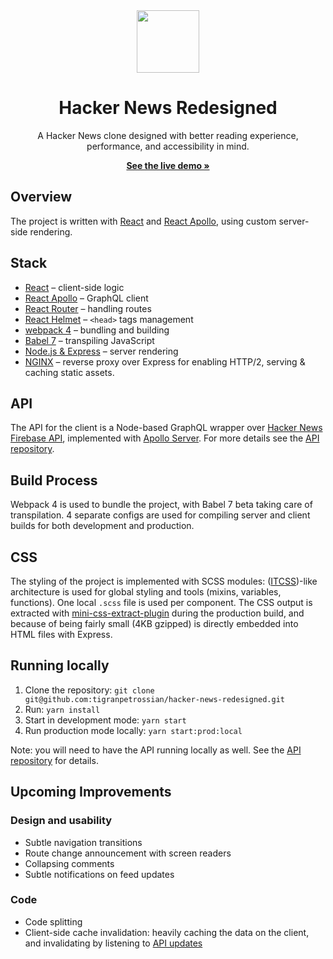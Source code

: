 <div align="center">
  <a href="https://hn.tigran.io/">
    <img src="https://hn.tigran.io/splash.png" alt="" width=100 height=100>
  </a>

  <h1 align="center">Hacker News Redesigned</h3>

  <p align="center">
    A Hacker News clone designed with better reading experience, performance, and accessibility in mind.
  </p>

  <p><a href="https://hn.tigran.io/"><strong>See the live demo »</strong></a></p>
</div>

## Overview
The project is written with [React](https://reactjs.org/) and [React Apollo](https://github.com/apollographql/react-apollo), using custom server-side rendering.

## Stack
* [React](https://reactjs.org) – client-side logic
* [React Apollo](https://github.com/apollographql/react-apollo) – GraphQL client
* [React Router](https://reacttraining.com/react-router/web/guides/philosophy) – handling routes
* [React Helmet](https://github.com/nfl/react-helmet) – `<head>` tags management
* [webpack 4](https://webpack.js.org/) – bundling and building
* [Babel 7](https://babeljs.io/) – transpiling JavaScript
* [Node.js & Express](https://expressjs.com/) – server rendering
* [NGINX](https://www.nginx.com/) – reverse proxy over Express for enabling HTTP/2,  serving & caching static assets.

## API
The API for the client is a Node-based GraphQL wrapper over [Hacker News Firebase API](https://github.com/HackerNews/API), implemented with [Apollo Server](https://github.com/apollographql/apollo-server).  For more details see the [API repository](https://github.com/tigranpetrossian/hn-api).

## Build Process
Webpack 4 is used to bundle the project, with Babel 7 beta taking care of transpilation. 4 separate configs are used for compiling server and client builds for both development and production.

## CSS
The styling of the project is implemented with SCSS modules: ([ITCSS](https://github.com/ahmadajmi/awesome-itcss))-like architecture is used for global styling and tools (mixins, variables, functions). One local `.scss` file is used per component. The CSS output is extracted with [mini-css-extract-plugin](https://github.com/webpack-contrib/mini-css-extract-plugin) during the production build, and because of being fairly small (4KB gzipped) is directly embedded into HTML files with Express.

## Running locally

1. Clone the repository: `git clone git@github.com:tigranpetrossian/hacker-news-redesigned.git`
2. Run: `yarn install`
3. Start in development mode: `yarn start `
4. Run production mode locally: `yarn start:prod:local`

Note: you will need to have the API running locally as well. See the [API repository](https://github.com/tigranpetrossian/hn-api) for details.

## Upcoming Improvements

### Design and usability
* Subtle navigation transitions
* Route change announcement with screen readers
* Collapsing comments
* Subtle notifications on feed updates

### Code
* Code splitting
* Client-side cache invalidation: heavily caching the data on the client, and invalidating by listening to [API updates](https://hacker-news.firebaseio.com/v0/updates.json)
